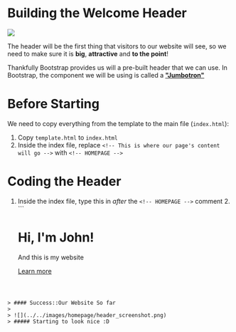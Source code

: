 # Building the Welcome Header

![](../../images/homepage/header.png)

The header will be the first thing that visitors to our website will see, so we need to make sure it is **big**, **attractive** and **to the point**!

Thankfully Bootstrap provides us will a pre-built header that we can use. In Bootstrap, the component we will be using is called a [**"Jumbotron"**](https://getbootstrap.com/components/#jumbotron)

# Before Starting

We need to copy everything from the template to the main file (```index.html```):

1. Copy ```template.html``` to ```index.html```
2. Inside the index file, replace ```<!-- This is where our page's content will go -->``` with ```<!-- HOMEPAGE -->```

# Coding the Header

1. Inside the index file, type this in *after* the ```<!-- HOMEPAGE -->``` comment
   2. ```
	<!-- HEADER -->
	<div class="jumbotron">
		<h1>Hi, I'm John!</h1>
		<p>And this is my website</p>
		<p><a class="btn btn-primary btn-lg" href="#" role="button">Learn more</a></p>
	</div>
```



> #### Success::Our Website So far
>
> ![](../../images/homepage/header_screenshot.png)
> ##### Starting to look nice :D